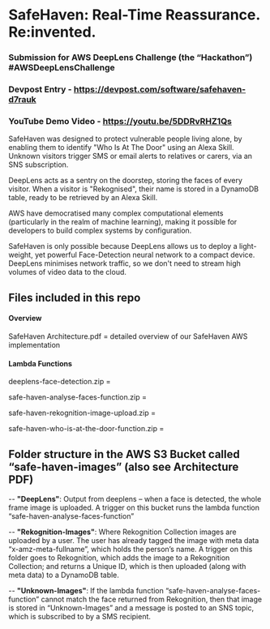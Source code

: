 # SafeHaven: Real-Time Reassurance. Re:invented. 
### Submission for AWS DeepLens Challenge (the “Hackathon”) #AWSDeepLensChallenge
### Devpost Entry - https://devpost.com/software/safehaven-d7rauk
### YouTube Demo Video - https://youtu.be/5DDRvRHZ1Qs


SafeHaven was designed to protect vulnerable people living alone, by enabling them to identify "Who Is At The Door" using an Alexa Skill. Unknown visitors trigger SMS or email alerts to relatives or carers, via an SNS subscription. 

DeepLens acts as a sentry on the doorstep, storing the faces of every visitor. When a visitor is "Rekognised", their name is stored in a DynamoDB table, ready to be retrieved by an Alexa Skill. 

AWS have democratised many complex computational elements (particularly in the realm of machine learning), making it possible for developers to build complex systems by configuration. 

SafeHaven is only possible because DeepLens allows us to deploy a light-weight, yet powerful Face-Detection neural network to a compact device. DeepLens minimises network traffic, so we don't need to stream high volumes of video data to the cloud.


## Files included in this repo

#### Overview

SafeHaven Architecture.pdf = detailed overview of our SafeHaven AWS implementation



#### Lambda Functions

deeplens-face-detection.zip = 

safe-haven-analyse-faces-function.zip = 

safe-haven-rekognition-image-upload.zip = 

safe-haven-who-is-at-the-door-function.zip = 



## Folder structure in the AWS S3 Bucket called “safe-haven-images” (also see Architecture PDF)

-- **"DeepLens"**: Output from deeplens – when a face is detected, the whole frame image is uploaded. A trigger on this bucket runs the lambda function “safe-haven-analyse-faces-function”

-- **"Rekognition-Images"**: Where Rekognition Collection images are uploaded by a user. The user has already tagged the image with meta data “x-amz-meta-fullname”, which holds the person’s name. A trigger on this folder goes to Rekognition, which adds the image to a Rekognition Collection; and returns a Unique ID, which is then uploaded (along with meta data) to a DynamoDB table.

-- **"Unknown-Images"**: If the lambda function “safe-haven-analyse-faces-function” cannot match the face returned from Rekognition, then that image is stored in “Unknown-Images” and a message is posted to an SNS topic, which is subscribed to by a SMS recipient.


